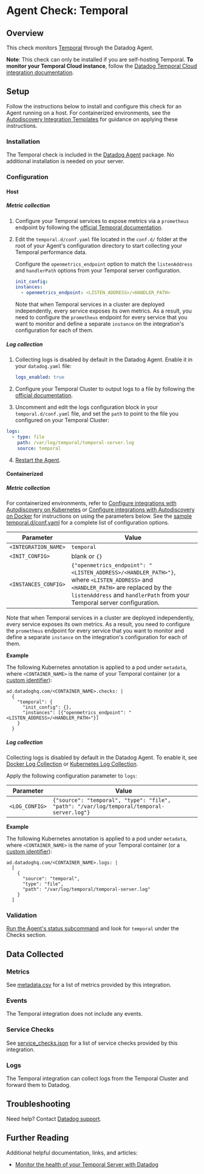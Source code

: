 # Agent Check: Temporal

## Overview

This check monitors [Temporal][1] through the Datadog Agent. 

**Note**: This check can only be installed if you are self-hosting Temporal. **To monitor your Temporal Cloud instance**, follow the [Datadog Temporal Cloud integration documentation][13]. 

## Setup

Follow the instructions below to install and configure this check for an Agent running on a host. For containerized environments, see the [Autodiscovery Integration Templates][3] for guidance on applying these instructions.

### Installation

The Temporal check is included in the [Datadog Agent][2] package.
No additional installation is needed on your server.

### Configuration

<!-- xxx tabs xxx -->
<!-- xxx tab "Host" xxx -->

#### Host

##### Metric collection

1. Configure your Temporal services to expose metrics via a `prometheus` endpoint by following the [official Temporal documentation][10].

2. Edit the `temporal.d/conf.yaml` file located in the `conf.d/` folder at the root of your Agent's configuration directory to start collecting your Temporal performance data. 

   Configure the `openmetrics_endpoint` option to match the `listenAddress` and `handlerPath` options from your Temporal server configuration.

   ```yaml
   init_config:
   instances:
     - openmetrics_endpoint: <LISTEN_ADDRESS>/<HANDLER_PATH>
   ```

   Note that when Temporal services in a cluster are deployed independently, every service exposes its own metrics. As a result, you need to configure the `prometheus` endpoint for every service that you want to monitor and define a separate `instance` on the integration's configuration for each of them.

##### Log collection

1. Collecting logs is disabled by default in the Datadog Agent. Enable it in your `datadog.yaml` file:

   ```yaml
   logs_enabled: true
   ```

2. Configure your Temporal Cluster to output logs to a file by following the [official documentation][11].

3. Uncomment and edit the logs configuration block in your `temporal.d/conf.yaml` file, and set the `path` to point to the file you configured on your Temporal Cluster:

  ```yaml
  logs:
    - type: file
      path: /var/log/temporal/temporal-server.log
      source: temporal
  ```

4. [Restart the Agent][5].

<!-- xxz tab xxx -->

<!-- xxx tab "Containerized" xxx -->

#### Containerized

##### Metric collection

For containerized environments, refer to [Configure integrations with Autodiscovery on Kubernetes][14] or [Configure integrations with Autodiscovery on Docker][15] for instructions on using the parameters below. See the [sample temporal.d/conf.yaml][4] for a complete list of configuration options.

| Parameter            | Value                                |
| -------------------- | ------------------------------------ |
| `<INTEGRATION_NAME>` | `temporal`                          |
| `<INIT_CONFIG>`      | blank or `{}`                        |
| `<INSTANCES_CONFIG>`  | `{"openmetrics_endpoint": "<LISTEN_ADDRESS>/<HANDLER_PATH>"}`, where `<LISTEN_ADDRESS>` and `<HANDLER_PATH>` are replaced by the `listenAddress` and `handlerPath` from your Temporal server configuration. |

Note that when Temporal services in a cluster are deployed independently, every service exposes its own metrics. As a result, you need to configure the `prometheus` endpoint for every service that you want to monitor and define a separate `instance` on the integration's configuration for each of them.

**Example**

The following Kubernetes annotation is applied to a pod under `metadata`, where `<CONTAINER_NAME>` is the name of your Temporal container (or a [custom identifier][16]):

```
ad.datadoghq.com/<CONTAINER_NAME>.checks: |
  {
    "temporal": {
      "init_config": {},
      "instances": [{"openmetrics_endpoint": "<LISTEN_ADDRESS>/<HANDLER_PATH>"}]
    }
  } 
```

##### Log collection

Collecting logs is disabled by default in the Datadog Agent. To enable it, see [Docker Log Collection][18] or [Kubernetes Log Collection][17].

Apply the following configuration parameter to `logs`:

| Parameter      | Value                                               |
| -------------- | --------------------------------------------------- |
| `<LOG_CONFIG>` | `{"source": "temporal", "type": "file", "path": "/var/log/temporal/temporal-server.log"}` |

**Example**

The following Kubernetes annotation is applied to a pod under `metadata`, where `<CONTAINER_NAME>` is the name of your Temporal container (or a [custom identifier][16]):

```
ad.datadoghq.com/<CONTAINER_NAME>.logs: |
  [
    {
      "source": "temporal",
      "type": "file",
      "path": "/var/log/temporal/temporal-server.log"
    } 
  ]
```

<!-- xxz tab xxx -->

<!-- xxz tabs xxx -->


### Validation

[Run the Agent's status subcommand][6] and look for `temporal` under the Checks section.

## Data Collected

### Metrics

See [metadata.csv][7] for a list of metrics provided by this integration.

### Events

The Temporal integration does not include any events.

### Service Checks

See [service_checks.json][8] for a list of service checks provided by this integration.

### Logs

The Temporal integration can collect logs from the Temporal Cluster and forward them to Datadog. 

## Troubleshooting

Need help? Contact [Datadog support][9].

## Further Reading

Additional helpful documentation, links, and articles:

- [Monitor the health of your Temporal Server with Datadog][12]


[1]: https://temporal.io/
[2]: https://app.datadoghq.com/account/settings/agent/latest
[3]: https://docs.datadoghq.com/agent/kubernetes/integrations/
[4]: https://github.com/DataDog/integrations-core/blob/master/temporal/datadog_checks/temporal/data/conf.yaml.example
[5]: https://docs.datadoghq.com/agent/guide/agent-commands/#start-stop-and-restart-the-agent
[6]: https://docs.datadoghq.com/agent/guide/agent-commands/#agent-status-and-information
[7]: https://github.com/DataDog/integrations-core/blob/master/temporal/metadata.csv
[8]: https://github.com/DataDog/integrations-core/blob/master/temporal/assets/service_checks.json
[9]: https://docs.datadoghq.com/help/
[10]: https://docs.temporal.io/references/configuration#prometheus
[11]: https://docs.temporal.io/references/configuration#log
[12]: https://www.datadoghq.com/blog/temporal-server-integration/
[13]: https://docs.datadoghq.com/integrations/temporal_cloud/
[14]: https://docs.datadoghq.com/containers/kubernetes/integrations/
[15]: https://docs.datadoghq.com/containers/docker/integrations/
[16]: https://docs.datadoghq.com/containers/guide/ad_identifiers/
[17]: https://docs.datadoghq.com/agent/kubernetes/log/
[18]: https://docs.datadoghq.com/containers/docker/log/